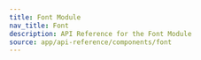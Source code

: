 ```yaml
---
title: Font Module
nav_title: Font
description: API Reference for the Font Module
source: app/api-reference/components/font
---
```

